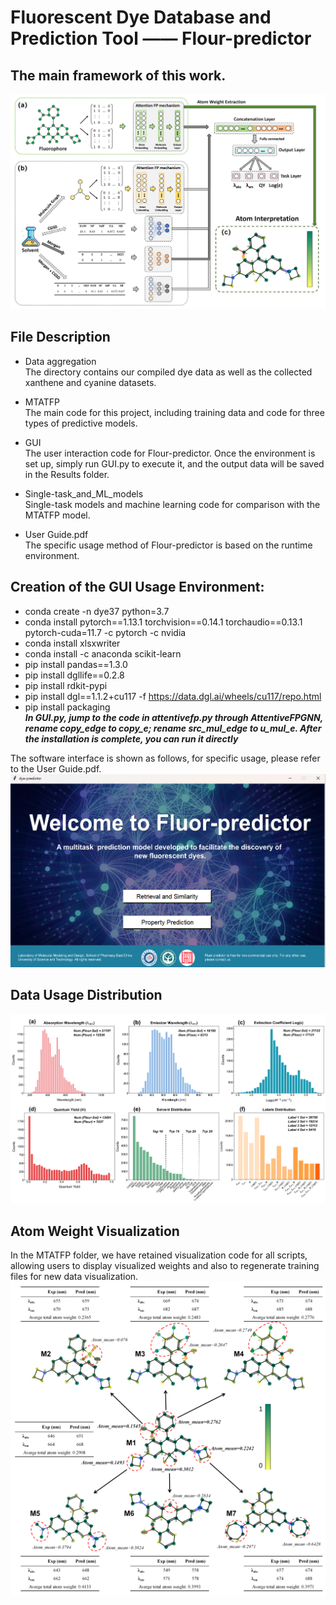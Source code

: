 # Fluorescent Dye Database and Prediction Tool —— Flour-predictor
## The main framework of this work.
![image](https://github.com/17855461143/flour_pred/blob/main/figures/2.png?raw=true)

## File Description
* Data aggregation  
  The directory contains our compiled dye data as well as the collected xanthene  and cyanine datasets.  
    
* MTATFP  
  The main code for this project, including training data and code for three types of predictive models.  
    
* GUI  
  The user interaction code for Flour-predictor. Once the environment is set up, simply run GUI.py to execute it, and the output data will be saved in the Results folder.  
    
* Single-task_and_ML_models  
  Single-task models and machine learning code for comparison with the MTATFP model.  
    
* User Guide.pdf  
  The specific usage method of Flour-predictor is based on the runtime environment.  

## Creation of the GUI Usage Environment:
* conda create -n dye37 python=3.7
* conda install pytorch==1.13.1 torchvision==0.14.1 torchaudio==0.13.1 pytorch-cuda=11.7 -c pytorch -c nvidia
* conda install xlsxwriter
* conda install -c anaconda scikit-learn
* pip install pandas==1.3.0
* pip install dgllife==0.2.8
* pip install rdkit-pypi
* pip install dgl==1.1.2+cu117 -f https://data.dgl.ai/wheels/cu117/repo.html
* pip install packaging  
___In GUI.py, jump to the code in attentivefp.py through AttentiveFPGNN, rename copy_edge to copy_e; rename src_mul_edge to u_mul_e. After the installation is complete, you can run it directly___  
  
The software interface is shown as follows, for specific usage, please refer to the User Guide.pdf.
![image](https://github.com/17855461143/flour_pred/blob/main/figures/1.png?raw=true)

## Data Usage Distribution
![image](https://github.com/17855461143/flour_pred/blob/main/figures/3.png?raw=true)

## Atom Weight Visualization
In the MTATFP folder, we have retained visualization code for all scripts, allowing users to display visualized weights and also to regenerate training files for new data visualization.
![image](https://github.com/17855461143/flour_pred/blob/main/figures/4.png?raw=true)
